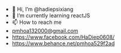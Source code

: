 - 👋 Hi, I’m @hadiepsixiang
- 🌱 I’m currently learning reactJS
- 📫 How to reach me 
- pmhoa132000@gmail.com 
- https://www.facebook.com/HaDiep0608/
- https://www.behance.net/pmhoa529f2ad

<!---
hadiepsixiang/hadiepsixiang is a ✨ special ✨ repository because its `README.md` (this file) appears on your GitHub profile.
You can click the Preview link to take a look at your changes.
--->
